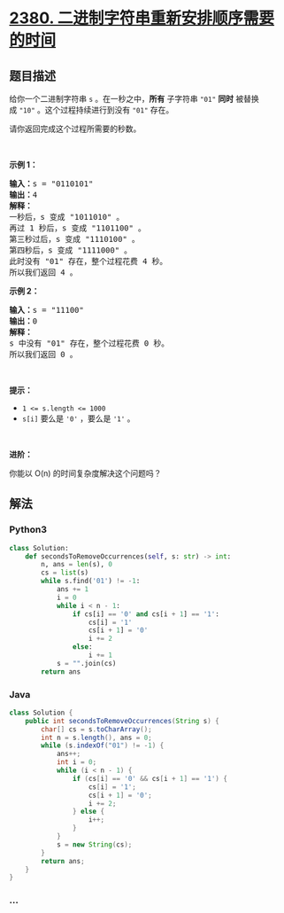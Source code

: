 # [2380. 二进制字符串重新安排顺序需要的时间](https://leetcode-cn.com/problems/time-needed-to-rearrange-a-binary-string)

## 题目描述

<!-- 这里写题目描述 -->

<p>给你一个二进制字符串&nbsp;<code>s</code>&nbsp;。在一秒之中，<strong>所有</strong>&nbsp;子字符串&nbsp;<code>"01"</code> <strong>同时</strong>&nbsp;被替换成&nbsp;<code>"10"</code>&nbsp;。这个过程持续进行到没有&nbsp;<code>"01"</code>&nbsp;存在。</p>

<p>请你返回完成这个过程所需要的秒数。</p>

<p>&nbsp;</p>

<p><strong>示例 1：</strong></p>

<pre>
<b>输入：</b>s = "0110101"
<b>输出：</b>4
<b>解释：</b>
一秒后，s 变成 "1011010" 。
再过 1 秒后，s 变成 "1101100" 。
第三秒过后，s 变成 "1110100" 。
第四秒后，s 变成 "1111000" 。
此时没有 "01" 存在，整个过程花费 4 秒。
所以我们返回 4 。
</pre>

<p><strong>示例 2：</strong></p>

<pre>
<b>输入：</b>s = "11100"
<b>输出：</b>0
<strong>解释：</strong>
s 中没有 "01" 存在，整个过程花费 0 秒。
所以我们返回 0 。
</pre>

<p>&nbsp;</p>

<p><strong>提示：</strong></p>

<ul>
	<li><code>1 &lt;= s.length &lt;= 1000</code></li>
	<li><code>s[i]</code>&nbsp;要么是&nbsp;<code>'0'</code>&nbsp;，要么是&nbsp;<code>'1'</code> 。</li>
</ul>

<p>&nbsp;</p>

<p><strong>进阶：</strong></p>

<p>你能以 O(n) 的时间复杂度解决这个问题吗？</p>


## 解法

<!-- 这里可写通用的实现逻辑 -->

<!-- tabs:start -->

### **Python3**

<!-- 这里可写当前语言的特殊实现逻辑 -->

```python
class Solution:
    def secondsToRemoveOccurrences(self, s: str) -> int:
        n, ans = len(s), 0
        cs = list(s)
        while s.find('01') != -1:
            ans += 1
            i = 0
            while i < n - 1:
                if cs[i] == '0' and cs[i + 1] == '1':
                    cs[i] = '1'
                    cs[i + 1] = '0'
                    i += 2
                else:
                    i += 1
            s = "".join(cs)
        return ans
```

### **Java**

<!-- 这里可写当前语言的特殊实现逻辑 -->

```java
class Solution {
    public int secondsToRemoveOccurrences(String s) {
        char[] cs = s.toCharArray();
        int n = s.length(), ans = 0;
        while (s.indexOf("01") != -1) {
            ans++;
            int i = 0;
            while (i < n - 1) {
                if (cs[i] == '0' && cs[i + 1] == '1') {
                    cs[i] = '1';
                    cs[i + 1] = '0';
                    i += 2;
                } else {
                    i++;
                }
            }
            s = new String(cs);
        }
        return ans;
    }
}
```

### **...**

```

```

<!-- tabs:end -->
